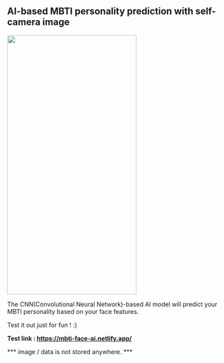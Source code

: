 

## AI-based MBTI personality prediction with self-camera image

<img src="https://user-images.githubusercontent.com/35905280/126366824-956f8e88-5adf-4348-9687-9681e2e78f27.png" width="300" height="600">



The CNN(Convolutional Neural Network)-based AI model will predict your MBTI personality based on your face features. 



Test it out just for fun ! :)


**Test link :
https://mbti-face-ai.netlify.app/**

*** image / data is not stored anywhere. ***
